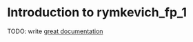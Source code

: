 # Introduction to rymkevich_fp_1

TODO: write [great documentation](http://jacobian.org/writing/what-to-write/)
